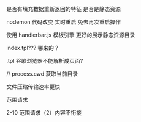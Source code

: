 是否有填充数据重新返回的特征 是否是静态资源

nodemon 代码改变 实时重启 免去再次重启操作

使用 handlerbar.js 模板引擎 更好的展示静态资源目录

index.tpl??? 哪来的？

.tpl 谷歌浏览器不能解析成页面?

// process.cwd 获取当前目录

文件压缩传输速率更快

范围请求

2-10 范围请求（2）内容不衔接

